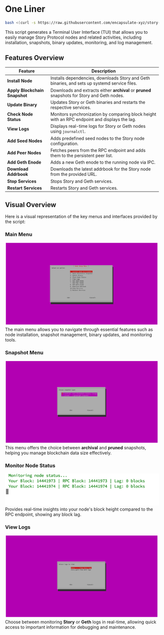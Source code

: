 # One Liner
```bash
bash <(curl -s https://raw.githubusercontent.com/encapsulate-xyz/story-installer-tui/refs/heads/main/node_tui.sh)
```

This script generates a Terminal User Interface (TUI) that allows you to easily manage Story Protocol nodes and related activities, including installation, snapshots, binary updates, monitoring, and log management.

## Features Overview

| **Feature**                | **Description**                                                                                               |
|----------------------------|---------------------------------------------------------------------------------------------------------------|
| **Install Node**           | Installs dependencies, downloads Story and Geth binaries, and sets up systemd service files.                  |
| **Apply Blockchain Snapshot** | Downloads and extracts either **archival** or **pruned** snapshots for Story and Geth nodes.                  |
| **Update Binary**          | Updates Story or Geth binaries and restarts the respective services.                                          |
| **Check Node Status**      | Monitors synchronization by comparing block height with an RPC endpoint and displays the lag.                 |
| **View Logs**              | Displays real-time logs for Story or Geth nodes using `journalctl`.                                           |
| **Add Seed Nodes**         | Adds predefined seed nodes to the Story node configuration.                                                   |
| **Add Peer Nodes**         | Fetches peers from the RPC endpoint and adds them to the persistent peer list.                                |
| **Add Geth Enode**         | Adds a new Geth enode to the running node via IPC.                                                            |
| **Download Addrbook**      | Downloads the latest addrbook for the Story node from the provided URL.                                       |
| **Stop Services**          | Stops Story and Geth services.                                                                                |
| **Restart Services**       | Restarts Story and Geth services.                                                                             |


## Visual Overview

Here is a visual representation of the key menus and interfaces provided by the script:

### Main Menu
![Main Menu](https://raw.githubusercontent.com/encapsulate-xyz/story-installer-tui/refs/heads/main/images/main-menu.png)  
The main menu allows you to navigate through essential features such as node installation, snapshot management, binary updates, and monitoring tools.

### Snapshot Menu
![Snapshot Menu](https://raw.githubusercontent.com/encapsulate-xyz/story-installer-tui/refs/heads/main/images/snapshot-menu.png)  
This menu offers the choice between **archival** and **pruned** snapshots, helping you manage blockchain data size effectively.

### Monitor Node Status
![Monitor Node Status](https://raw.githubusercontent.com/encapsulate-xyz/story-installer-tui/refs/heads/main/images/monitor-node-status.png)  
Provides real-time insights into your node's block height compared to the RPC endpoint, showing any block lag.

### View Logs
![View Logs](https://raw.githubusercontent.com/encapsulate-xyz/story-installer-tui/refs/heads/main/images/view-logs.png)  
Choose between monitoring **Story** or **Geth** logs in real-time, allowing quick access to important information for debugging and maintenance.